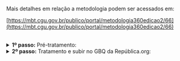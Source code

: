 <br> 
Mais detalhes em relação a metodologia podem ser acessados em: 

[https://mbt.cgu.gov.br/publico/portal/metodologia360edicao2/66](https://mbt.cgu.gov.br/publico/portal/metodologia360edicao2/66)

<br>


<details>
  <summary><b> 1º passo:</b> Pré-tratamento: </summary>

Não houve.
</details>
<details>
  <summary><b> 2º passo:</b> Tratamento e subir no GBQ da República.org:</summary>

Acesso em:

[https://github.com/Republica-org/Ecossistema-dados/blob/main/tratamento_GBQ/participacao_transparencia/CGU_ranking_transparencia_municipio.ipynb](https://github.com/Republica-org/Ecossistema-dados/blob/main/tratamento_GBQ/participacao_transparencia/CGU_ranking_transparencia_municipio.ipynb)

</details>
